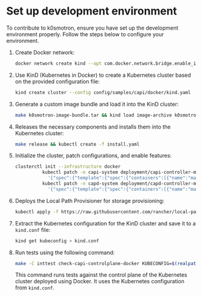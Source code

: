 # Set up development environment

To contribute to k0smotron, ensure you have set up the development environment properly.
Follow the steps below to configure your environment.

1. Create Docker network:

    ```bash
    docker network create kind --opt com.docker.network.bridge.enable_ip_masquerade=true
    ```

2. Use KinD (Kubernetes in Docker) to create a Kubernetes cluster based on the
provided configuration file:

    ```bash
    kind create cluster --config config/samples/capi/docker/kind.yaml
    ```

3. Generate a custom image bundle and load it into the KinD cluster:

    ```bash
    make k0smotron-image-bundle.tar && kind load image-archive k0smotron-image-bundle.tar
    ```

4. Releases the necessary components and installs them into the Kubernetes cluster:

    ```bash
    make release && kubectl create -f install.yaml
    ```

5. Initialize the cluster, patch configurations, and enable features:

    ```bash
    clusterctl init --infrastructure docker
              kubectl patch -n capi-system deployment/capi-controller-manager -p \
                '{"spec":{"template":{"spec":{"containers":[{"name":"manager","args":["--leader-elect", "--metrics-bind-addr=localhost:8080", "--feature-gates=ClusterTopology=true"]}]}}}}'
              kubectl patch -n capd-system deployment/capd-controller-manager -p \
                '{"spec":{"template":{"spec":{"containers":[{"name":"manager","args":["--leader-elect", "--metrics-bind-addr=localhost:8080", "--feature-gates=ClusterTopology=true"]}]}}}}'
    ```

6. Deploys the Local Path Provisioner for storage provisioning:

    ```bash
    kubectl apply -f https://raw.githubusercontent.com/rancher/local-path-provisioner/v0.0.24/deploy/local-path-storage.yaml
    ```

7. Extract the Kubernetes configuration for the KinD cluster and save it
to a `kind.conf` file:

    ```bash
    kind get kubeconfig > kind.conf
    ```

8. Run tests using the following command:

    ```bash
    make -C inttest check-capi-controlplane-docker KUBECONFIG=$(realpath kind.conf)
    ```
    
   This command runs tests against the control plane of the Kubernetes cluster
   deployed using Docker. It uses the Kubernetes configuration from `kind.conf`.